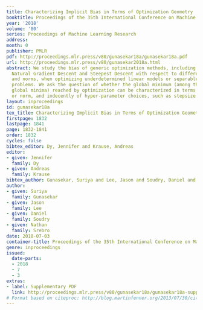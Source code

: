 ```yaml
---
title: Characterizing Implicit Bias in Terms of Optimization Geometry
booktitle: Proceedings of the 35th International Conference on Machine Learning
year: '2018'
volume: '80'
series: Proceedings of Machine Learning Research
address: 
month: 0
publisher: PMLR
pdf: http://proceedings.mlr.press/v80/gunasekar18a/gunasekar18a.pdf
url: http://proceedings.mlr.press/v80/gunasekar2018a.html
abstract: We study the bias of generic optimization methods, including Mirror Descent,
  Natural Gradient Descent and Steepest Descent with respect to different potentials
  and norms, when optimizing underdetermined linear models or separable linear classification
  problems. We ask the question of whether the global minimum (among the many possible
  global minima) reached by optimization can be characterized in terms of the potential
  or norm, and indecently of hyper-parameter choices, such as stepsize and momentum.
layout: inproceedings
id: gunasekar18a
tex_title: Characterizing Implicit Bias in Terms of Optimization Geometry
firstpage: 1832
lastpage: 1841
page: 1832-1841
order: 1832
cycles: false
bibtex_editor: Dy, Jennifer and Krause, Andreas
editor:
- given: Jennifer
  family: Dy
- given: Andreas
  family: Krause
bibtex_author: Gunasekar, Suriya and Lee, Jason and Soudry, Daniel and Srebro, Nathan
author:
- given: Suriya
  family: Gunasekar
- given: Jason
  family: Lee
- given: Daniel
  family: Soudry
- given: Nathan
  family: Srebro
date: 2018-07-03
container-title: Proceedings of the 35th International Conference on Machine Learning
genre: inproceedings
issued:
  date-parts:
  - 2018
  - 7
  - 3
extras:
- label: Supplementary PDF
  link: http://proceedings.mlr.press/v80/gunasekar18a/gunasekar18a-supp.pdf
# Format based on citeproc: http://blog.martinfenner.org/2013/07/30/citeproc-yaml-for-bibliographies/
---
```

